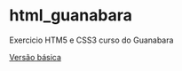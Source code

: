 # html_guanabara
Exercicio HTM5 e CSS3 curso do Guanabara

<a href="https://juwtf.github.io/html_guanabara/bndes01/index.html">Versão básica</a>